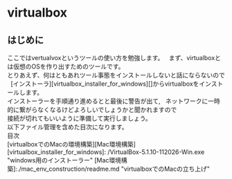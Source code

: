 # virtualbox  
## はじめに
ここではvertualvoxというツールの使い方を勉強します。  
まず、virtualboxとは仮想のOSを作り出すためのツールです。  
とりあえず、何はともあれツール事態をインストールしないと話にならないので  
[インストーラ][virtualbox_installer_for_windows][]からvirtualboxをインストールします。  
インストーラーを手順通り進めるとと最後に警告が出て,  
ネットワークに一時的に繋がらなくなるけどよろしいでしょうかと聞かれますので  
接続が切れてもいいように準備して実行しましょう。  
以下ファイル管理を含めた目次になります。  
目次  
[virtualboxでのMacの環境構築][Mac環境構築]  
[virtualbox_installer_for_windows]: /VirtualBox-5.1.10-112026-Win.exe "windows用のインストーラー"
[Mac環境構築]:./mac_env_construction/readme.md  "virtualboxでのMacの立ち上げ"
